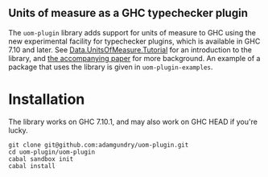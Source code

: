 Units of measure as a GHC typechecker plugin
--------------------------------------------

The `uom-plugin` library adds support for units of measure to GHC using the new experimental facility for typechecker plugins, which is available in GHC 7.10 and later.  See [Data.UnitsOfMeasure.Tutorial](https://github.com/adamgundry/uom-plugin/blob/master/uom-plugin/src/Data/UnitsOfMeasure/Tutorial.hs) for an introduction to the library, and [the accompanying paper](http://adam.gundry.co.uk/pub/typechecker-plugins/) for more background.  An example of a package that uses the library is given in `uom-plugin-examples`.


Installation
============

The library works on GHC 7.10.1, and may also work on GHC HEAD if you're lucky.

    git clone git@github.com:adamgundry/uom-plugin.git
    cd uom-plugin/uom-plugin
    cabal sandbox init
    cabal install
